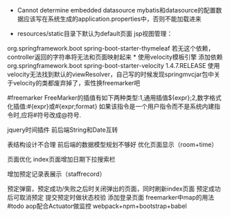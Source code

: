 * Cannot determine embedded datasource
mybatis和datasource的配置数据应该写在系统生成的application.properties中，否则不能加载进来


* resources/static目录下默认为default页面
jsp视图管理：
<dependency>
    <groupId>org.springframework.boot</groupId>
    <artifactId>spring-boot-starter-thymeleaf</artifactId>
</dependency>
若无这个依赖，controller返回的字符串将无法和页面映射起来
* 使用velocity模板引擎
添加依赖
<dependency>
     <groupId>org.springframework.boot</groupId>
     <artifactId>spring-boot-starter-velocity</artifactId>
     <version>1.4.7.RELEASE</version>
</dependency>
使用velocity无法找到默认的viewResolver，自己写的时候发现springmvcjar包中关于velocity的类都废弃掉了，索性换freemarker吧
     
        
#freemarker
FreeMarker的插值有如下两种类型:1,通用插值${expr};2,数字格式化插值:#{expr}或#{expr;format} 
如果该指令是一个用户指令而不是系统内建指令时,应将#符号改成@符号. 


jquery时间插件
前后端String和Date互转

表结构设计不合理
前后端的数据模型规划不够好
优化页面显示（room+time）

页面优化
index页面增加日期下拉搜索栏

增加预定记录表展示（staffrecord）

预定弹窗，预定成功/失败之后时关闭弹出的页面，同时刷新index页面
预定成功后可取消预定
提交预定时做状态校验
添加登录页面
freemarker中map的用法
#todo
aop配合Actuator做监控
webpack+npm+bootstrap+babel

